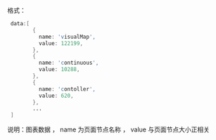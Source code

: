 格式：

```d
 data:[
        {
          name: 'visualMap',
          value: 122199,
        },
        {
          name: 'continuous',
          value: 10288,
        },
        {
          name: 'contoller',
          value: 620,
        },
        ...
 ]
```

说明：图表数据 ， name 为页面节点名称 ， value 与页面节点大小正相关
